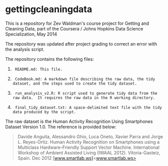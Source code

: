 gettingcleaningdata
===================

This is a repository for Zev Waldman's course project for Getting and Cleaning Data, part of the Coursera / Johns Hopkins Data Science Specialization, May 2014

The repository was updated after project grading to correct an error with the analysis script.

The repository contains the following files:

1.      README.md: This file.
2.      CodeBook.md: A markdown file describing the raw data, the tidy dataset, and the steps used to create the tidy dataset.
3.      run_analysis_v2.R: R script used to generate tidy data from the raw data.  It requires the raw data in the R working directory.
4.      final_tidy_dataset.txt: A space-delimited text file with the tidy data produced by the script.

The raw dataset is the Human Activity Recognition Using Smartphones Dataset Version 1.0.  The reference is provided below:

> Davide Anguita, Alessandro Ghio, Luca Oneto, Xavier Parra and Jorge L. Reyes-Ortiz. Human Activity Recognition on Smartphones using a Multiclass Hardware-Friendly Support Vector Machine. International Workshop of Ambient Assisted Living (IWAAL 2012). Vitoria-Gasteiz, Spain. Dec 2012  [www.smartlab.ws]<www.smartlab.ws>